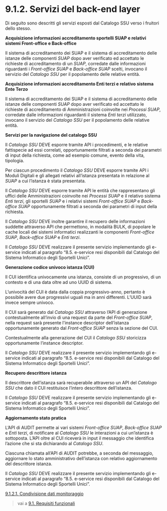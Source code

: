 # 9.1.2. Servizi del back-end layer

Di seguito sono descritti gli servizi esposti dal Catalogo SSU verso i fruitori dello stesso.

**Acquisizione informazioni accreditamento sportelli SUAP e relativi sistemi Front-office e Back-office**

Il sistema di accreditamento dei SUAP e il sistema di accreditamento delle istanze delle componenti *SUAP* dopo aver verificato ed accettato le richieste di accreditamento di un *SUAP*, corredate dalle informazioni riguardanti i *Front-office SUAP* e *Back-office SUAP* scelti, invocano il servizio del *Catalogo SSU* per il popolamento delle relative entità.

**Acquisizione informazioni accreditamento Enti terzi e relativo sistema Ente Terzo**

Il sistema di accreditamento dei SUAP e il sistema di accreditamento delle istanze delle componenti *SUAP* dopo aver verificato ed accettato le richieste di accreditamento di Amministrazioni coinvolte nei *Processi SUAP*, corredate dalle informazioni riguardanti il sistema *Enti terzi* utilizzato, invocano il servizio del *Catalogo SSU* per il popolamento delle relative entità.

**Servizi per la navigazione del catalogo SSU**

Il *Catalogo SSU* DEVE esporre tramite API i procedimenti, e le relative fattispecie ad essi correlati, opportunamente filtrati a seconda dei parametri di input della richiesta, come ad esempio comune, evento della vita, tipologia.

Per ciascun procedimento il *Catalogo SSU* DEVE esporre tramite API i Moduli Digitali e gli allegati relativi all’istanza presentata in relazione al *SUAP* a cui l’istanza è stata presentata.

Il *Catalogo SSU* DEVE esporre tramite API le entità che rappresentano gli uffici delle Amministrazioni coinvolte nei *Processi SUAP* e il relativo sistema *Enti terzi*, gli sportelli *SUAP* e i relativi sistemi *Front-office SUAP* e *Back-office SUAP* opportunamente filtrati a seconda dei parametri di input della richiesta.

Il *Catalogo SSU* DEVE inoltre garantire il recupero delle informazioni suddette attraverso API che permettono, in modalità BULK, di popolare le cache locali dei sistemi informatici realizzanti le componenti *Front-office SUAP*, *Back-office SUAP* e *Enti terzi*. 

Il *Catalogo SSU* DEVE realizzare il presente servizio implementando gli e-service indicati al paragrafo “8.5. e-service resi disponibili dal Catalogo del Sistema Informatico degli Sportelli Unici”.

**Generazione codice univoco istanza (CUI)**

Il CUI identifica univocamente una istanza, consiste di un progressivo, di un contesto e di una data oltre ad uno UUID di sistema. 

L’univocità del CUI è data dalla coppia progressivo-anno, pertanto è possibile avere due progressivi uguali ma in anni differenti. L’UUID sarà invece sempre univoco.

Il CUI sarà generato dal *Catalogo SSU* attraverso l’API di generazione contestualmente all’invio di una request da parte del *Front-office SUAP*, nella request sarà presente l'instance descriptor dell’istanza opportunamente generato dal *Front-office SUAP* senza la sezione del CUI. 

Contestualmente alla generazione del CUI il *Catalogo SSU* storicizza opportunamente l’instance descriptor. 

Il *Catalogo SSU* DEVE realizzare il presente servizio implementando gli e-service indicati al paragrafo “8.5. e-service resi disponibili dal Catalogo del Sistema Informatico degli Sportelli Unici”.

**Recupero descrittore istanza**

Il descrittore dell’istanza sarà recuperabile attraverso un API del *Catalogo SSU* che dato il CUI restituisce l’intero descrittore dell’istanza.

Il *Catalogo SSU* DEVE realizzare il presente servizio implementando gli e-service indicati al paragrafo “8.5. e-service resi disponibili dal Catalogo del Sistema Informatico degli Sportelli Unici”.

**Aggiornamento stato pratica**

L’API di AUDIT permette ai vari sistemi *Front-office SUAP*, *Back-office SUAP* e *Enti terzi*, di notificare al *Catalogo SSU* le interazioni a cui un’istanza è sottoposta. L’API oltre al CUI riceverà in input il messaggio che identifica l’azione che si sta dichiarando al *Catalogo SSU*.

Ciascuna chiamata all’API di AUDIT potrebbe, a seconda del messaggio, aggiornare lo stato amministrativo dell’istanza con relativo aggiornamento del descrittore istanza.

Il *Catalogo SSU* DEVE realizzare il presente servizio implementando gli e-service indicati al paragrafo “8.5. e-service resi disponibili dal Catalogo del Sistema Informatico degli Sportelli Unici”.

[9.1.2.1. Condivisione dati monitoraggio](09_01_02_01.md)

> vai a [9.1. Requisiti funzionali](../09_01.md)